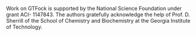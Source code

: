 Work on GTFock is supported by the National Science Foundation under grant ACI-
1147843. The authors gratefully acknowledge the help of Prof. D. Sherrill of the School of Chemistry and Biochemistry at the Georgia Institute of Technology.